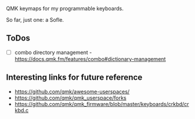 QMK keymaps for my programmable keyboards.

So far, just one: a Sofle.


## ToDos

- [ ] combo directory management - https://docs.qmk.fm/features/combo#dictionary-management 

## Interesting links for future reference

- https://github.com/qmk/awesome-userspaces/
- https://github.com/qmk/qmk_userspace/forks
- https://github.com/qmk/qmk_firmware/blob/master/keyboards/crkbd/crkbd.c 
